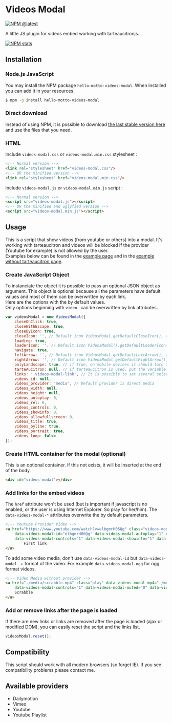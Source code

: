 # Videos Modal
[![NPM @latest](https://img.shields.io/npm/v/hello-motto-videos-modal.svg)](https://www.npmjs.com/package/hello-motto-videos-modal)<br>

A little JS plugin for videos embed working with tarteaucitronjs.<br>

[![NPM stats](https://nodei.co/npm/hello-motto-videos-modal.svg?downloadRank=true&downloads=true)](https://www.npmjs.org/package/hello-motto-videos-modal)

## Installation

### Node.js JavaScript

You may install the NPM package `hello-motto-videos-modal`. When installed you can add it in your resources.

```bash
$ npm -g install hello-motto-videos-modal
```

### Direct download

Instead of using NPM, it is possible to download [the last stable version here](https://github.com/hello-motto/videos-modal/archive/master.zip) and use the files that you need.

### HTML

Include `videos-modal.css` or `videos-modal.min.css` stylesheet :
```html
<!-- Normal version -->
<link rel="stylesheet" href="videos-modal.css"/>
<!-- OR the minified version -->
<link rel="stylesheet" href="videos-modal.min.css"/>
```

Include `videos-modal.js` or `videos-modal.min.js` script :
```html
<!-- Normal version -->
<script src="videos-modal.js"></script>
<!-- OR the minified and uglyfied version -->
<script src="videos-modal.min.js"></script>
```

## Usage

This is a script that show videos (from youtube or others) into a modal. It's working with tarteaucitron and videos will be blocked if the provider (Youtube for example) is not allowed by the user.<br>
Examples below can be found in the [example page](https://www.hello-motto.fr/videos-modal/examples/multi-providers.html)
and in the [example without tarteaucitron page](https://www.hello-motto.fr/videos-modal/examples/without-tarteaucitron.html).

### Create JavaScript Object

To instanciate the object it is possible to pass an optional JSON object as argument. This object is optional because
all the parameters have default values and most of them can be overwritten by each link.<br>
Here are the options with the by default values.<br>
Only options beginning with `video_` can be overwritten by link attributes.

```js
var videosModal = new VideosModal({
    closeOnClick: true,
    closeWithEscape: true,
    closeByIcon: true,
    closeIcon: '', // Default icon VideosModal.getDefaultCloseIcon(), this needs that closeByIcon is set as true
    loading: true,
    loaderIcon: '', // Default icon VideosModal().getDefaultLoaderIcon(), this needs that loading is set as true
    navigate: true,
    leftArrow: '', // Default icon VideosModal.getDefaultLeftArrow(), this needs that navigate is set as true
    rightArrow: '', // Default icon VideosModal.getDefaultRightArrow(), this needs that navigate is set as true
    onlyLandscape: true, // if true, on mobile devices it should turn the video (it's adding a only-landscape class)
    tarteAuCitron: null, // if tarteaucitron is used, put the variable into it.
    links: '.videos-modal-link', // It is possible to set several selectors as a string.
    videos_id: null,
    videos_provider: 'media', // Default provider is direct media
    videos_width: null,
    videos_height: null,
    videos_autoplay: 0,
    videos_rel: 0,
    videos_controls: 0,
    videos_showinfo: 0,
    videos_allowfullscreen: 0,
    videos_title: true,
    videos_byline: true,
    videos_portrait: true,
    videos_loop: false
});
```

### Create HTML container for the modal (optional)

This is an optional container. If this not exists, it will be inserted at the end of the body.

```html
<div id="videos-modal"></div>
```

### Add links for the embed videos

The `href` attribute won't be used (but is important if javascript is no enabled, or the user is using Internet Explorer. So pray for her/him). The `data-videos-modal-*` attributes overwrite the by default parameters.

```html
<!-- Youtube Provider Video -->
<a href="https://www.youtube.com/watch?v=elbgmrH06Qg" class="videos-modal-link" data-videos-modal-provider="youtube"
    data-videos-modal-id="elbgmrH06Qg" data-videos-modal-autoplay="1" data-videos-modal-rel="0"
    data-videos-modal-controls="1" data-videos-modal-showinfo="1" data-videos-modal-allowfullscreen="1">
        First link
</a>
```

To add some video media, don't use `data-videos-modal-id` but `data-videos-modal-` + format of the video. For example `data-videos-modal-ogg` for ogg format videos. 

```html
<!-- Video Media without provider -->
<a href="./media/scrabble.mp4" class="play" data-videos-modal-mp4="./media/scrabble.mp4" data-videos-modal-autoplay="1"
    data-videos-modal-controls="1" data-videos-modal-muted="0" data-videos-modal-loop="0">
    Scrabble
</a>
```

### Add or remove links after the page is loaded

If there are new links or links are removed after the page is loaded (ajax or modified DOM), you can easily reset the script and the links list.

```js
videosModal.reset();
```

## Compatibility

This script should work with all modern browsers (so forget IE). If you see compatibility problems please contact me.

## Available providers

- Dailymotion
- Vimeo
- Youtube
- Youtube Playlist
